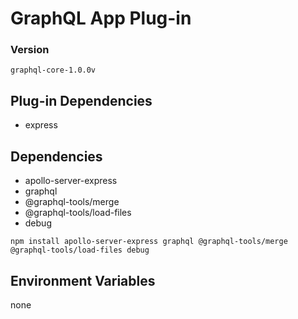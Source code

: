 # GraphQL App Plug-in

### Version

`graphql-core-1.0.0v`

## Plug-in Dependencies

- express

## Dependencies

- apollo-server-express
- graphql
- @graphql-tools/merge
- @graphql-tools/load-files
- debug

```
npm install apollo-server-express graphql @graphql-tools/merge @graphql-tools/load-files debug
```

## Environment Variables

none
